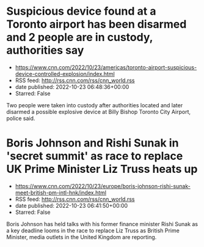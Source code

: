 # Suspicious device found at a Toronto airport has been disarmed and 2 people are in custody, authorities say
 - https://www.cnn.com/2022/10/23/americas/toronto-airport-suspicious-device-controlled-explosion/index.html
 - RSS feed: http://rss.cnn.com/rss/cnn_world.rss
 - date published: 2022-10-23 06:48:36+00:00
 - Starred: False

Two people were taken into custody after authorities located and later disarmed a possible explosive device at Billy Bishop Toronto City Airport, police said.

# Boris Johnson and Rishi Sunak in 'secret summit' as race to replace UK Prime Minister Liz Truss heats up
 - https://www.cnn.com/2022/10/23/europe/boris-johnson-rishi-sunak-meet-british-pm-intl-hnk/index.html
 - RSS feed: http://rss.cnn.com/rss/cnn_world.rss
 - date published: 2022-10-23 06:41:50+00:00
 - Starred: False

Boris Johnson has held talks with his former finance minister Rishi Sunak as a key deadline looms in the race to replace Liz Truss as British Prime Minister, media outlets in the United Kingdom are reporting.
